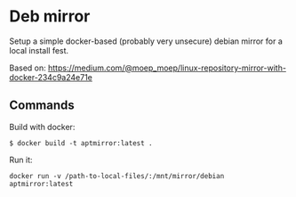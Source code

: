 # Deb mirror

Setup a simple docker-based (probably very unsecure) debian mirror for a local 
install fest.

Based on: https://medium.com/@moep_moep/linux-repository-mirror-with-docker-234c9a24e71e


## Commands

Build with docker:

    $ docker build -t aptmirror:latest .


Run it:
    
    docker run -v /path-to-local-files/:/mnt/mirror/debian aptmirror:latest